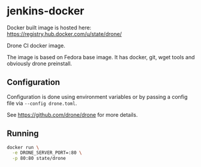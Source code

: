 # jenkins-docker

Docker built image is hosted here: https://registry.hub.docker.com/u/state/drone/

Drone CI docker image.

The image is based on Fedora base image. It has docker, git, wget tools and
obviously drone preinstall.

## Configuration

Configuration is done using environment variables or by passing a config file
via `--config drone.toml`.

See https://github.com/drone/drone for more details.

## Running

```bash
docker run \
  -e DRONE_SERVER_PORT=:80 \
  -p 80:80 state/drone
```

